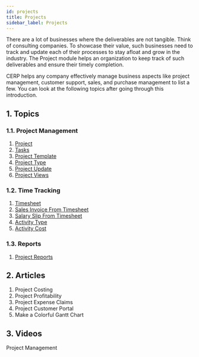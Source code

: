 ```yaml
---
id: projects
title: Projects
sidebar_label: Projects
---
```


There are a lot of businesses where the deliverables are not tangible. Think of consulting companies. To showcase their value, such businesses need to track and update each of their processes to stay afloat and grow in the industry. The Project module helps an organization to keep track of such deliverables and ensure their timely completion.

CERP helps any company effectively manage business aspects like project management, customer support, sales, and purchase management to list a few. You can look at the following topics after going through this introduction.

## 1. Topics

### 1.1. Project Management

1. [Project](/docs/coreModules/projects/project)
1. [Tasks](/docs/coreModules/projects/tasks)
1. [Project Template](/docs/coreModules/projects/proTemp)
1. [Project Type](/docs/coreModules/projects/proType)
1. [Project Update](/docs/coreModules/projects/proUpdate)
1. [Project Views](/docs/coreModules/projects/proViews)

### 1.2. Time Tracking

1. [Timesheet](/docs/coreModules/projects/timesheet)
1. [Sales Invoice From Timesheet](/docs/coreModules/projects/salesIno)
1. [Salary Slip From Timesheet](/docs/coreModules/projects/salarySlip)
1. [Activity Type](/docs/coreModules/projects/activType)
1. [Activity Cost](/docs/coreModules/projects/activCost)

### 1.3. Reports

1. [Project Reports](/docs/coreModules/projects/proReports)

## 2. Articles

1. Project Costing
1. Project Profitability
1. Project Expense Claims
1. Project Customer Portal
1. Make a Colorful Gantt Chart

## 3. Videos

Project Management
